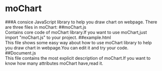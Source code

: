 # moChart
###A consice JavaScript library to help you draw chart on webpage.
There are three files in moChart:
##moChart.js<br />
Contains core code of moChart library.If you want to use moChart,just import "moChart.js" to your project. 
##example.html<br />
This file shows some easy way about how to use moChart library to help you draw chart in webpage.You can edit it and try your code.
##Document.js<br />
This file contains the most explicit description of moChart.If you want to know how many attributes moChart have,read it.